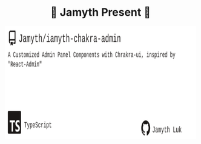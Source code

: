<!-- built at 9/14/2023, 8:15:56 AM -->
<h1 align="center">
🎉 Jamyth Present 🎉
</h1>
<p align="center">
    <a href="https://github.com/Jamyth/iamyth-chakra-admin">
        <img width="1000" height="300" src="./readme.svg" />
    </a>
</p>